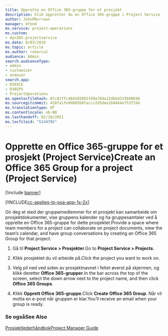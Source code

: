 ```yaml
---
title: Opprette en Office 365-gruppe for et prosjekt
description: Slik oppretter du en Office 365-gruppe i Project Service
author: JohnPBurrows
manager: kfend
ms.service: project-operations
ms.custom:
- dyn365-projectservice
ms.date: 8/03/2018
ms.topic: article
ms.author: ruhercul
audience: Admin
search.audienceType:
- admin
- customizer
- enduser
search.app:
- D365CE
- D365PS
- ProjectOperations
ms.openlocfilehash: 8fc01ffc48d185055fd9a70da12dbb4333b90b96
ms.sourcegitcommit: 418fa1fe9d605b8faccc2d5dee1b04b4e753f194
ms.translationtype: HT
ms.contentlocale: nb-NO
ms.lasthandoff: 02/10/2021
ms.locfileid: "5144785"
---
```

# <a name="create-an-office-365-group-for-a-project-project-service"></a><span data-ttu-id="d8df4-103">Opprette en Office 365-gruppe for et prosjekt (Project Service)</span><span class="sxs-lookup"><span data-stu-id="d8df4-103">Create an Office 365 Group for a project (Project Service)</span></span>

[!include [banner](../includes/psa-now-project-operations.md)]

[!INCLUDE[cc-applies-to-psa-app-1x-2x](../includes/cc-applies-to-psa-app-1x-2x.md)]

<span data-ttu-id="d8df4-104">Gir deg et sted der gruppemedlemmer for et prosjekt kan samarbeide om prosjektdokumenter, vise gruppens kalender og ha gruppesamtaler ved å opprette en Office 365-gruppe for dette prosjektet.</span><span class="sxs-lookup"><span data-stu-id="d8df4-104">Provide a space where team members for a project can collaborate on project documents, view the team’s calendar, and have group conversations by creating an Office 365 Group for that project.</span></span>  
  
1.  <span data-ttu-id="d8df4-105">Gå til **Project Service > Prosjekter**.</span><span class="sxs-lookup"><span data-stu-id="d8df4-105">Go to **Project Service > Projects**.</span></span>  
  
2.  <span data-ttu-id="d8df4-106">Klikk prosjektet du vil arbeide på.</span><span class="sxs-lookup"><span data-stu-id="d8df4-106">Click the project you want to work on.</span></span>  
  
3.  <span data-ttu-id="d8df4-107">Velg pil ned ved siden av prosjektnavnet i feltet øverst på skjermen, og klikk deretter **Office 365-grupper**.</span><span class="sxs-lookup"><span data-stu-id="d8df4-107">In the bar across the top of the screen, select the down arrow next to the project name, and then click **Office 365 Groups**.</span></span>  
  
4.  <span data-ttu-id="d8df4-108">Klikk **Opprett Office 365-gruppe**.</span><span class="sxs-lookup"><span data-stu-id="d8df4-108">Click **Create Office 365 Group**.</span></span> <span data-ttu-id="d8df4-109">Når vil motta en e-post når gruppen er klar.</span><span class="sxs-lookup"><span data-stu-id="d8df4-109">You’ll receive an email when your group is ready.</span></span>  
  
### <a name="see-also"></a><span data-ttu-id="d8df4-110">Se også</span><span class="sxs-lookup"><span data-stu-id="d8df4-110">See Also</span></span>  
 [<span data-ttu-id="d8df4-111">Prosjektlederhåndbok</span><span class="sxs-lookup"><span data-stu-id="d8df4-111">Project Manager Guide</span></span>](../psa/project-manager-guide.md)
